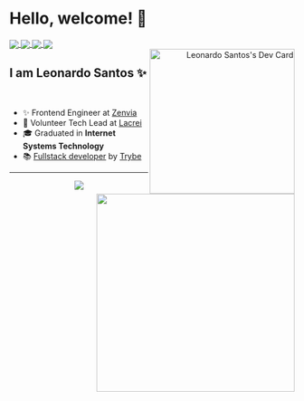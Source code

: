 # Hello, welcome! 🌈


<div>

<a href="http://developed-ideas.vercel.app/" target="_blank">
   <img align="center" src="https://img.shields.io/static/v1?logo=&label=&message=portfolio&color=purple&style=flat-square"/>
</a>
<a href="https://www.linkedin.com/in/lcds90/" target="_blank">
  <img align="center" src="https://img.shields.io/static/v1?logo=linkedin&label=&message=lcds90&color=blue&style=flat-square"/>
</a>
<a href="https://www.linkedin.com/in/lcds90/" target="_blank">
  <img align="center" src="https://img.shields.io/static/v1?logo=twitter&label=&message=leo_debugger&color=darkblue&style=flat-square"/>
</a>
<a href="mailto:leonardocds1997@gmail.com" target="_blank">
  <img align="center" src="https://img.shields.io/static/v1?&logo=gmail&label=&message=leonardocds1997@gmail.com&color=darkred&style=flat-square" />
</a>

<!-- <img align="right" src="./profile-3d-contrib/profile-night-rainbow.svg" height="275" /> -->
    
<div  align="right" href="https://app.daily.dev/lcds" target="_blank">
    <img
      width="256"
      align="right"
      alt="Leonardo Santos's Dev Card"
      src="https://api.daily.dev/devcards/fe2021f0c68741c783c6ea65eebc14e7.png?r=27u"
    />
</div>

</div>

## I am Leonardo Santos ✨

<p>
<img src="https://upload.wikimedia.org/wikipedia/en/thumb/0/05/Flag_of_Brazil.svg/1200px-Flag_of_Brazil.svg.png" width=20 height=15 / >
<img src="https://upload.wikimedia.org/wikipedia/commons/2/2b/Bandeira_do_estado_de_S%C3%A3o_Paulo.svg" width=20 height=15 / >
</p>

<img align="right" width="350" src="https://github-readme-streak-stats.herokuapp.com?user=lcds90&theme=radical&hide_border=true&locale=pt_BR" />

- ✨ Frontend Engineer at [Zenvia](https://www.zenvia.com/)
- 🌈 Volunteer Tech Lead at [Lacrei](https://www.portallacrei.com.br/)
- 🎓 Graduated in <b>Internet Systems Technology</b>
- 📚 [Fullstack developer](https://www.credential.net/dc358612-94a4-45dd-bac6-f4266d31beb0) by [Trybe](https://www.betrybe.com/)

---

<div align="center">
<img src="https://github-readme-stats.vercel.app/api/wakatime?username=lcds90&theme=tokyonight&layout=compact" />
</div>
